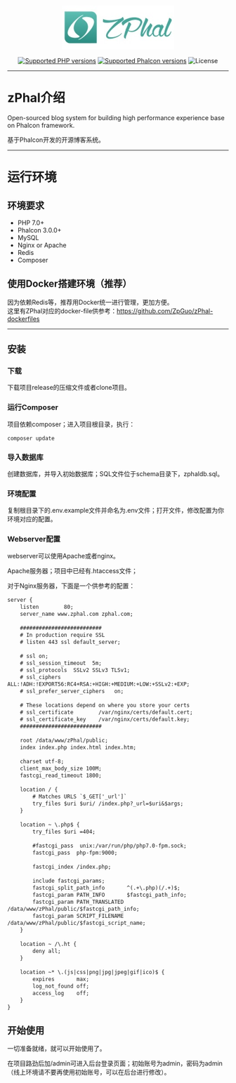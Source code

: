 <p align="center">
    <img src="public/backend/img/logo_256.jpg" alt="zPhal" />
</p>

<p align="center">
    <a href='https://secure.php.net/'><img src='https://img.shields.io/badge/php-%E2%89%A5%207.0-blue.svg?style=flat-square' alt='Supported PHP versions' /></a>
    <a href='https://phalconphp.com/'><img src='https://img.shields.io/badge/Phalcon-%E2%89%A5%203.0-blue.svg?style=flat-square' alt='Supported Phalcon versions' /></a>
    <img src="https://img.shields.io/badge/License-BSD3-000000.svg?style=flat-square" alt="License" />
</p>

------------

# zPhal介绍

Open-sourced blog system for building high performance experience base on Phalcon framework.

基于Phalcon开发的开源博客系统。

------------

# 运行环境
## 环境要求
* PHP 7.0+
* Phalcon 3.0.0+
* MySQL
* Nginx or Apache
* Redis
* Composer

## 使用Docker搭建环境（推荐）
因为依赖Redis等，推荐用Docker统一进行管理，更加方便。   
这里有ZPhal对应的docker-file供参考：https://github.com/ZpGuo/zPhal-dockerfiles

------------

## 安装
### 下载
下载项目release的压缩文件或者clone项目。

### 运行Composer
项目依赖composer；进入项目根目录，执行：
```
composer update
```

### 导入数据库
创建数据库，并导入初始数据库；SQL文件位于schema目录下，zphaldb.sql。

### 环境配置
复制根目录下的.env.example文件并命名为.env文件；打开文件，修改配置为你环境对应的配置。

### Webserver配置
webserver可以使用Apache或者nginx。

Apache服务器；项目中已经有.htaccess文件；

对于Nginx服务器，下面是一个供参考的配置：
```
server {
    listen        80;
    server_name www.zphal.com zphal.com;

    ##########################
    # In production require SSL
    # listen 443 ssl default_server;

    # ssl on;
    # ssl_session_timeout  5m;
    # ssl_protocols  SSLv2 SSLv3 TLSv1;
    # ssl_ciphers  ALL:!ADH:!EXPORT56:RC4+RSA:+HIGH:+MEDIUM:+LOW:+SSLv2:+EXP;
    # ssl_prefer_server_ciphers   on;

    # These locations depend on where you store your certs
    # ssl_certificate        /var/nginx/certs/default.cert;
    # ssl_certificate_key    /var/nginx/certs/default.key;
    ##########################

    root /data/www/zPhal/public;
    index index.php index.html index.htm;

    charset utf-8;
    client_max_body_size 100M;
    fastcgi_read_timeout 1800;

    location / {
        # Matches URLS `$_GET['_url']`
        try_files $uri $uri/ /index.php?_url=$uri&$args;
    }

    location ~ \.php$ {
        try_files $uri =404;

        #fastcgi_pass  unix:/var/run/php/php7.0-fpm.sock;
        fastcgi_pass  php-fpm:9000;

        fastcgi_index /index.php;

        include fastcgi_params;
        fastcgi_split_path_info       ^(.+\.php)(/.+)$;
        fastcgi_param PATH_INFO       $fastcgi_path_info;
        fastcgi_param PATH_TRANSLATED /data/www/zPhal/public/$fastcgi_path_info;
        fastcgi_param SCRIPT_FILENAME /data/www/zPhal/public/$fastcgi_script_name;
    }

    location ~ /\.ht {
        deny all;
    }

    location ~* \.(js|css|png|jpg|jpeg|gif|ico)$ {
        expires       max;
        log_not_found off;
        access_log    off;
    }
}
```

## 开始使用
一切准备就绪，就可以开始使用了。

在项目路劲后加/admin可进入后台登录页面；初始账号为admin，密码为admin（线上环境请不要再使用初始账号，可以在后台进行修改）。
